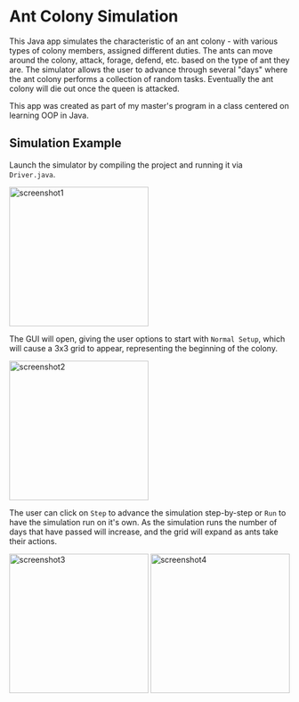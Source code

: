 # Ant Colony Simulation

This Java app simulates the characteristic of an ant colony - with various types of colony members, assigned different duties. The ants can move around the colony, attack, forage, defend, etc. based on the type of ant they are. The simulator allows the user to advance through several "days" where the ant colony performs a collection of random tasks. Eventually the ant colony will die out once the queen is attacked. 

This app was created as part of my master's program in a class centered on learning OOP in Java.

## Simulation Example

Launch the simulator by compiling the project and running it via ```Driver.java```.

<img src="screenshot1.png" alt="screenshot1" width="250" height="250"/>

The GUI will open, giving the user options to start with ```Normal Setup```, which will cause a 3x3 grid to appear, representing the beginning of the colony.

<img src="screenshot2.png" alt="screenshot2" width="250" height="250"/>

The user can click on ```Step``` to advance the simulation step-by-step or ```Run``` to have the simulation run on it's own. As the simulation runs the number of days that have passed will increase, and the grid will expand as ants take their actions.


<img src="screenshot3.png" alt="screenshot3" width="250" height="250"/>

<img src="screenshot4.png" alt="screenshot4" width="250" height="250"/>
